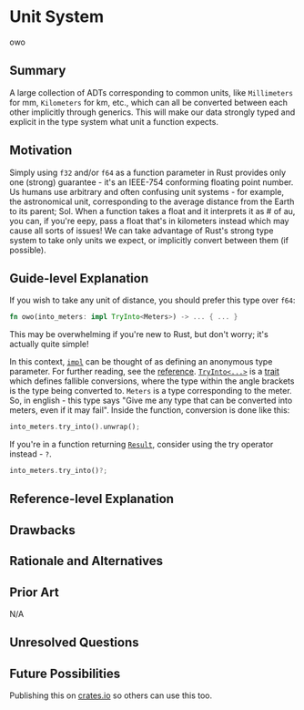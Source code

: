 # Unit System

owo

## Summary

A large collection of ADTs corresponding to common units, like `Millimeters` for
mm, `Kilometers` for km, etc., which can all be converted between each other
implicitly through generics. This will make our data strongly typed and explicit
in the type system what unit a function expects.

## Motivation

Simply using `f32` and/or `f64` as a function parameter in Rust provides only
one (strong) guarantee - it's an IEEE-754 conforming floating point number. Us
humans use arbitrary and often confusing unit systems - for example, the
astronomical unit, corresponding to the average distance from the Earth to its
parent; Sol. When a function takes a float and it interprets it as # of au, you
can, if you're eepy, pass a float that's in kilometers instead which may cause
all sorts of issues! We can take advantage of Rust's strong type system to take
only units we expect, or implicitly convert between them (if possible).

<!-- TODO: Rewrite this section pls mawaxine help -->

## Guide-level Explanation

If you wish to take any unit of distance, you should prefer this type over
`f64`:

```rust
fn owo(into_meters: impl TryInto<Meters>) -> ... { ... }
```

This may be overwhelming if you're new to Rust, but don't worry; it's actually
quite simple!

In this context, [`impl`] can be thought of as defining an anonymous type
parameter. For further reading, see the [reference](https://doc.rust-lang.org/reference/types/impl-trait.html).
[`TryInto<...>`](https://doc.rust-lang.org/nightly/std/convert/trait.TryInto.html)
is a [trait](https://doc.rust-lang.org/nightly/std/keyword.trait.html) which
defines fallible conversions, where the type within the angle brackets is the
type being converted to. `Meters` is a type corresponding to the meter. So, in
english - this type says "Give me any type that can be converted into meters,
even if it may fail". Inside the function, conversion is done like this:

```rust
into_meters.try_into().unwrap();
```

If you're in a function returning [`Result`](https://doc.rust-lang.org/nightly/std/result/enum.Result.html),
consider using the try operator instead - `?`.

```rust
into_meters.try_into()?;
```

## Reference-level Explanation

<!-- TODO: Explain how we will actually do this. -->

## Drawbacks

## Rationale and Alternatives

## Prior Art

N/A

## Unresolved Questions

<!-- TODO -->

## Future Possibilities

Publishing this on [crates.io](https://crates.io/) so others can use this too.

[`impl`]: https://doc.rust-lang.org/nightly/std/keyword.impl.html
